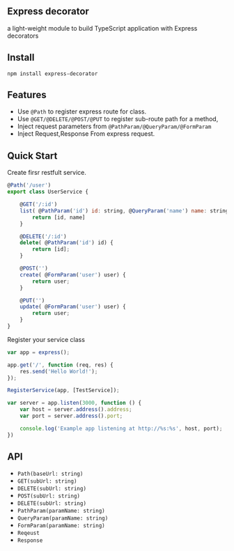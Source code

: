 ## Express decorator
a light-weight module to build TypeScript application with Express decorators


## Install
```
npm install express-decorator
```

## Features
- Use `@Path` to register express route for class.
- Use `@GET/@DELETE/@POST/@PUT` to register sub-route path for a method,
- Inject request parameters from `@PathParam/@QueryParam/@FormParam`
- Inject Request,Response From express request.

## Quick Start

Create firsr restfult service.
```javascript
@Path('/user')
export class UserService {

    @GET('/:id')
    list( @PathParam('id') id: string, @QueryParam('name') name: string) {
        return [id, name]
    }

    @DELETE('/:id')
    delete( @PathParam('id') id) {
        return [id];
    }

    @POST('')
    create( @FormParam('user') user) {
        return user;
    }

    @PUT('')
    update( @FormParam('user') user) {
        return user;
    }
} 
```

Register your service class
```javascript
var app = express();

app.get('/', function (req, res) {
    res.send('Hello World!');
});

RegisterService(app, [TestService]);

var server = app.listen(3000, function () {
    var host = server.address().address;
    var port = server.address().port;

    console.log('Example app listening at http://%s:%s', host, port);
})

```

## API
- `Path(baseUrl: string)`
- `GET(subUrl: string)`
- `DELETE(subUrl: string)`
- `POST(subUrl: string)`
- `DELETE(subUrl: string)`
- `PathParam(paramName: string)`
- `QueryParam(paramName: string)`
- `FormParam(paramName: string)`
- `Reqeust`
- `Response`
